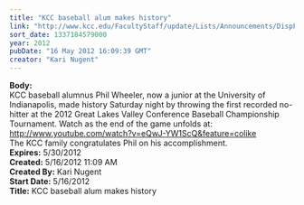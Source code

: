 ```yaml
---
title: "KCC baseball alum makes history"
link: "http://www.kcc.edu/FacultyStaff/update/Lists/Announcements/DispForm.aspx?ID=715"
sort_date: 1337184579000
year: 2012
pubDate: "16 May 2012 16:09:39 GMT"
creator: "Kari Nugent"
---
```


<div><b>Body:</b> <div class=ExternalClassD3BC1BE8A4134F51A932BEBBF58D5120>
<div>
<div class="tlTxFe mbm shareUnit aboveUnitContent">KCC baseball alumnus Phil Wheeler, now a junior at the University of Indianapolis, made history Saturday night by throwing the first recorded no-hitter at the 2012 Great Lakes Valley Conference Baseball Championship Tournament. Watch as the end of the game unfolds at: <br><a href="http://www.youtube.com/watch?v=eQwJ-YW1ScQ&amp;feature=colike" rel="nofollow nofollow" target="_blank">http://www.youtube.com/watch?v=eQwJ-YW1ScQ&amp;feature=colike</a></div>
<div class="tlTxFe mbm shareUnit aboveUnitContent">The KCC family congratulates Phil on his accomplishment. </div></div></div></div>
<div><b>Expires:</b> 5/30/2012</div>
<div><b>Created:</b> 5/16/2012 11:09 AM</div>
<div><b>Created By:</b> Kari Nugent</div>
<div><b>Start Date:</b> 5/16/2012</div>
<div><b>Title:</b> KCC baseball alum makes history</div>
